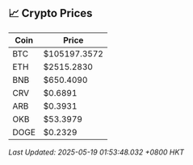 ## 📈 Crypto Prices

| Coin | Price |
| ---- | ----- |
| BTC | $105197.3572 |
| ETH | $2515.2830 |
| BNB | $650.4090 |
| CRV | $0.6891 |
| ARB | $0.3931 |
| OKB | $53.3979 |
| DOGE | $0.2329 |

_Last Updated: 2025-05-19 01:53:48.032 +0800 HKT_